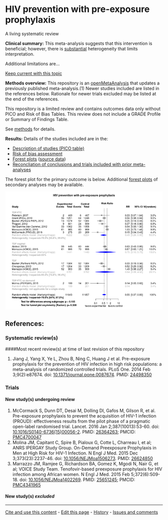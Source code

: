 # HIV prevention with pre-exposure prophylaxis 

A living systematic review

**Clinical summary:** This meta-analysis suggests that this intervention is beneficial; however, there is [substantial](http://handbook.cochrane.org/chapter_9/9_5_2_identifying_and_measuring_heterogeneity.htm) heterogeneity that limits interpretation.

Additional limitations are...

[Keep current with this topic](Keep-up.md)

**Methods overview:** This repository is an [openMetaAnalysis](https://openmetaanalysis.github.io/) that updates a previously published meta-analysis.(1) Newer studies included are listed in the references below. Rationale for newer trials excluded may be listed at the end of the references. 

This repository is a limited review and contains outcomes data only without PICO and Risk of Bias Tables.  This review does not include a GRADE Profile or Summary of Findings Table.

See [methods](http://openmetaanalysis.github.io/methods.html) for details.

**Results:** Details of the studies included are in the:
* [Description of studies (PICO table)](../../tree/master/study-details/pico-table.md)
* [Risk of bias assessment](../../tree/master/study-details/risk-of-bias.md)
* [Forest plots](../../tree/master/forest-plots) ([source data](../../tree/master/data))
* [Reconcliation of conclusions and trials included with prior meta-analyses](../../tree/master/reconcilation-tables)

The forest plot for the primary outcome is below. Additional [forest plots](../../tree/master/forest-plots) of secondary analyses may be available. 

![Principle results for efficacy](https://raw.githubusercontent.com/openMetaAnalysis/HIV-prevention-with-pre-exposure-prophylaxis/master/forest-plots/Outcome-Primary.png "Principle results for efficacy]")

References:
----------------------------------
### Systematic review(s)
####Most recent review(s) at time of last revision of this repository
1. Jiang J, Yang X, Ye L, Zhou B, Ning C, Huang J et al. Pre-exposure prophylaxis for the prevention of HIV infection in high risk populations: a meta-analysis of randomized controlled trials. PLoS One. 2014 Feb 3;9(2):e87674. doi: [10.1371/journal.pone.0087674](http://dx.doi.org/10.1371/journal.pone.0087674).
PMID: [24498350](http://pubmed.gov/24498350)

### Trials

#### New study(s) undergoing review
1. McCormack S, Dunn DT, Desai M, Dolling DI, Gafos M, Gilson R, et al. Pre-exposure prophylaxis to prevent 
the acquisition of HIV-1 infection (PROUD): effectiveness results from the pilot phase of a pragmatic open-label randomised trial. Lancet. 2016 Jan 2;387(10013):53-60. doi: [10.1016/S0140-6736(15)00056-2](http://dx.doi.org/10.1016/S0140-6736(15)00056-2). PMID: [26364263](http://pubmed.gov/26364263); PMCID: [PMC4700047](http://www.ncbi.nlm.nih.gov/pmc/PMC4700047)
2. Molina JM, Capitant C, Spire B, Pialoux G, Cotte L, Charreau I, et al; ANRS IPERGAY Study Group. On-Demand Preexposure Prophylaxis in Men at High Risk for HIV-1 Infection. N Engl J Med. 2015 Dec 3;373(23):2237-46. doi: [10.1056/NEJMoa1506273](http://dx.doi.org/10.1056/NEJMoa1506273).  PMID: [26624850](http://pubmed.gov/26624850)
3. Marrazzo JM, Ramjee G, Richardson BA, Gomez K, Mgodi N, Nair G, et al; VOICE Study Team.
Tenofovir-based preexposure prophylaxis for HIV infection among African women. N 
Engl J Med. 2015 Feb 5;372(6):509-18. doi: [10.1056/NEJMoa1402269](http://dx.doi.org/10.1056/NEJMoa1402269). PMID: [25651245](http://pubmed.gov/25651245); PMCID: [PMC4341965](http://www.ncbi.nlm.nih.gov/pmc/PMC4341965)

#### New study(s) *excluded* 

-------------------------------
[Cite and use this content](https://github.com/openMetaAnalysis/openMetaAnalysis.github.io/blob/master/reusing.MD)  - [Edit this page](../../edit/master/README.md) - [History](../../commits/master/README.md)  - 
[Issues and comments](../../issues?q=is%3Aboth+is%3Aissue)

